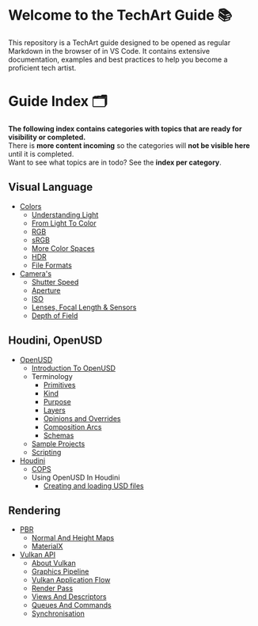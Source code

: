 # Welcome to the TechArt Guide 📚

This repository is a TechArt guide designed to be opened as regular Markdown in the browser of in VS Code. 
It contains extensive documentation, examples and best practices to help you become a proficient tech artist.

# Guide Index 🗂️

**The following index contains categories with topics that are ready for visibility or completed.**  
There is **more content incoming** so the categories will **not be visible here** until it is completed.    
Want to see what topics are in todo? See the **index per category**.

## Visual Language

- [Colors](./guide/color/_index.md)   
  - [Understanding Light](./guide/color/understanding_light.md)   
  - [From Light To Color](./guide/color/from_light_to_color.md)
  - [RGB](./guide/color/rgb.md)
  - [sRGB](./guide/color/srgb.md)
  - [More Color Spaces](./guide/color/more_color_spaces.md)
  - [HDR](./guide/color/hdr.md)
  - [File Formats](./guide/color/file_formats.md)
- [Camera's](./guide/camera/_index.md)   
  - [Shutter Speed](./guide/camera/shutter_speed.md)
  - [Aperture](./guide/camera/aperture.md)
  - [ISO](./guide/camera/iso.md)
  - [Lenses, Focal Length & Sensors](./guide/camera/lenses.md)
  - [Depth of Field](./guide/camera/depth_of_field.md)

## Houdini, OpenUSD

- [OpenUSD](./guide/usd/_index.md)
  - [Introduction To OpenUSD](./guide/usd/introduction.md)
  - Terminology
    - [Primitives](./guide/usd/terminology/prims.md)
    - [Kind](./guide/usd/terminology/kind.md)
    - [Purpose](./guide/usd/terminology/purpose.md)
    - [Layers](./guide/usd/terminology/layers.md)
    - [Opinions and Overrides](./guide/usd/terminology/opinion_override.md)
    - [Composition Arcs](./guide/usd/terminology/composition_arc.md)
    - [Schemas](./guide/usd/terminology/schemas.md) 
  - [Sample Projects](./guide/usd/sample_projects.md)
  - [Scripting](./guide/usd/scripting.md)
- [Houdini](./guide/houdini/_index.md)
  - [COPS](./guide/houdini/cops.md)
  - Using OpenUSD In Houdini
    - [Creating and loading USD files](./guide/houdini/usd/creating_and_loading.md)

## Rendering

- [PBR](./guide/pbr/_index.md)
  - [Normal And Height Maps](./guide/pbr/normal_and_height_maps.md)
  - [MaterialX](./guide/pbr/materialx.md)
- [Vulkan API](./guide/vulkan/_index.md)
  - [About Vulkan](./guide/vulkan/about.md)
  - [Graphics Pipeline](./guide/vulkan/graphics_pipeline.md)
  - [Vulkan Application Flow](./guide/vulkan/vulkan_application_flow.md)
  - [Render Pass](./guide/vulkan/render_pass.md)
  - [Views And Descriptors](./guide/vulkan/descriptors.md)
  - [Queues And Commands](./guide/vulkan/queues_and_commands.md)
  - [Synchronisation](./guide/vulkan/synchronisation.md)